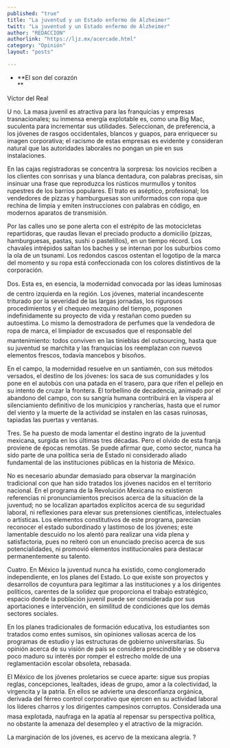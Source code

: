 ```yaml
---
published: "true"
title: "La juventud y un Estado enfermo de Alzheimer"
twitt: "La juventud y un Estado enfermo de Alzheimer"
author: "REDACCION"
authorlink: "https://ljz.mx/acercade.html"
category: "Opinión"
layout: "posts"

---
```


*   **El son del corazón  
    **


  Víctor del Real



  U no. La masa juvenil es atractiva para las franquicias y empresas trasnacionales; su inmensa energía explotable es, como una Big Mac, suculenta para incrementar sus utilidades. Seleccionan, de preferencia, a los jóvenes de rasgos occidentales, blancos y guapos, para enriquecer su imagen corporativa; el racismo de estas empresas es evidente y consideran natural que las autoridades laborales no pongan un pie en sus instalaciones.



  En las cajas registradoras se concentra la sorpresa: los novicios reciben a los clientes con sonrisas y una blanca dentadura, con palabras precisas, sin insinuar una frase que reproduzca los rústicos murmullos y tonitos rupestres de los barrios populares. El trato es aséptico, profesional; los vendedores de pizzas y hamburguesas son uniformados con ropa que rechina de limpia y emiten instrucciones con palabras en código, en modernos aparatos de transmisión.



  Por las calles uno se pone alerta con el estrépito de las motocicletas repartidoras, que raudas llevan el preciado producto a domicilio (pizzas, hamburguesas, pastas, sushi o pastelillos), en un tiempo récord. Los chavales intrépidos saltan los baches y se internan por los suburbios como la ola de un tsunami. Los redondos cascos ostentan el logotipo de la marca del momento y su ropa está confeccionada con los colores distintivos de la corporación.



  Dos. Esta es, en esencia, la modernidad convocada por las ideas luminosas de centro izquierda en la región. Los jóvenes, material incandescente triturado por la severidad de las largas jornadas, los rigurosos procedimientos y el chequeo mezquino del tiempo, posponen indefinidamente su proyecto de vida y restañan como pueden su autoestima. Lo mismo la demostradora de perfumes que la vendedora de ropa de marca, el limpiador de excusados que el responsable del mantenimiento: todos conviven en las tinieblas del outsourcing, hasta que su juventud se marchita y las franquicias los reemplazan con nuevos elementos frescos, todavía mancebos y bisoños.



  En el campo, la modernidad resuelve en un santiamén, con sus métodos versados, el destino de los jóvenes: los saca de sus comunidades y los pone en el autobús con una patada en el trasero, para que rifen el pellejo en su intento de cruzar la frontera. El torbellino de decadencia, animado por el abandono del campo, con su sangría humana contribuirá en la víspera al silenciamiento definitivo de los municipios y rancherías, hasta que el rumor del viento y la muerte de la actividad se instalen en las casas ruinosas, tapiadas las puertas y ventanas.



  Tres. Se ha puesto de moda lamentar el destino ingrato de la juventud mexicana, surgida en los últimas tres décadas. Pero el olvido de esta franja proviene de épocas remotas. Se puede afirmar que, como sector, nunca ha sido parte de una política seria de Estado ni considerado aliado fundamental de las instituciones públicas en la historia de México.



  No es necesario abundar demasiado para observar la marginación tradicional con que han sido tratados los jóvenes nacidos en el territorio nacional. En el programa de la Revolución Mexicana no existieron referencias ni pronunciamientos precisos acerca de la situación de la juventud; no se localizan apartados explícitos acerca de su seguridad laboral, ni reflexiones para elevar sus pretensiones científicas, intelectuales o artísticas. Los elementos constitutivos de este programa, parecían reconocer el estado subordinado y lastimoso de los jóvenes; este lamentable descuido no los alentó para realizar una vida plena y satisfactoria, pues no reiteró con un enunciado preciso acerca de sus potencialidades, ni promovió elementos institucionales para destacar permanentemente su talento.



  Cuatro. En México la juventud nunca ha existido, como conglomerado independiente, en los planes del Estado. Lo que existe son proyectos y desarrollos de coyuntura para legitimar a las instituciones y a los dirigentes políticos, carentes de la solidez que proporciona el trabajo estratégico, espacio donde la población juvenil puede ser considerada por sus aportaciones e intervención, en similitud de condiciones que los demás sectores sociales.



  En los planes tradicionales de formación educativa, los estudiantes son tratados como entes sumisos, sin opiniones valiosas acerca de los programas de estudio y las estructuras de gobierno universitarias. Su opinión acerca de su visión de país se considera prescindible y se observa poco maduro su interés por romper el estrecho molde de una reglamentación escolar obsoleta, rebasada.



  El México de los jóvenes proletarios se cuece aparte: sigue sus propias reglas, concepciones, lealtades, ideas de grupo, amor a la colectividad, la virgencita y la patria. En ellos se advierte una desconfianza orgánica, derivada del férreo control corporativo que ejercen en su actividad laboral los líderes charros y los dirigentes campesinos corruptos. Considerada una masa explotada, naufraga en la apatía al repensar su perspectiva política, no obstante la amenaza del desempleo y el atractivo de la migración.



  La marginación de los jóvenes, es acervo de la mexicana alegría. ?

